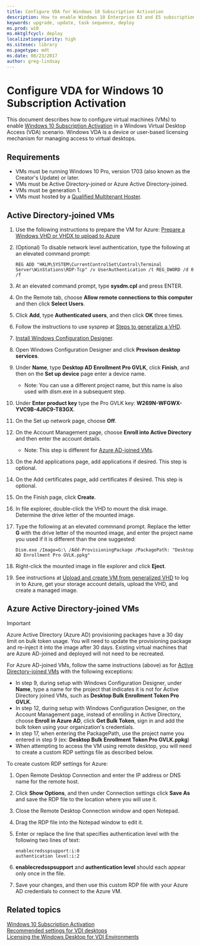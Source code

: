 ```yaml
---
title: Configure VDA for Windows 10 Subscription Activation
description: How to enable Windows 10 Enterprise E3 and E5 subscriptions for VDA
keywords: upgrade, update, task sequence, deploy
ms.prod: w10
ms.mktglfcycl: deploy
localizationpriority: high
ms.sitesec: library
ms.pagetype: mdt
ms.date: 08/23/2017
author: greg-lindsay
---
```


# Configure VDA for Windows 10 Subscription Activation

This document describes how to configure virtual machines (VMs) to enable [Windows 10 Subscription Activation](windows-10-enterprise-subscription-activation.md) in a Windows Virtual Desktop Access (VDA) scenario. Windows VDA is a device or user-based licensing mechanism for managing access to virtual desktops.

## Requirements

- VMs must be running Windows 10 Pro, version 1703 (also known as the Creator's Update) or later.
- VMs must be Active Directory-joined or Azure Active Directory-joined.
- VMs must be generation 1.
- VMs must hosted by a [Qualified Multitenant Hoster](https://www.microsoft.com/en-us/CloudandHosting/licensing_sca.aspx).

## Active Directory-joined VMs

1. Use the following instructions to prepare the VM for Azure: [Prepare a Windows VHD or VHDX to upload to Azure](https://docs.microsoft.com/azure/virtual-machines/windows/prepare-for-upload-vhd-image)
2. (Optional) To disable network level authentication, type the following at an elevated command prompt:

    ```
    REG ADD "HKLM\SYSTEM\CurrentControlSet\Control\Terminal Server\WinStations\RDP-Tcp" /v UserAuthentication /t REG_DWORD /d 0 /f
    ```

3. At an elevated command prompt, type **sysdm.cpl** and press ENTER.
4. On the Remote tab, choose **Allow remote connections to this computer** and then click **Select Users**.
5. Click **Add**, type **Authenticated users**, and then click **OK** three times.
6. Follow the instructions to use sysprep at [Steps to generalize a VHD](https://docs.microsoft.com/azure/virtual-machines/windows/prepare-for-upload-vhd-image#steps-to-generalize-a-vhd).
7. [Install Windows Configuration Designer](/windows/configuration/provisioning-packages/provisioning-install-icd).
8. Open Windows Configuration Designer and click **Provison desktop services**.
9. Under **Name**, type **Desktop AD Enrollment Pro GVLK**, click **Finish**, and then on the **Set up device** page enter a device name. 
    - Note: You can use a different project name, but this name is also used with dism.exe in a subsequent step.
10. Under **Enter product key** type the Pro GVLK key: **W269N-WFGWX-YVC9B-4J6C9-T83GX**.
11. On the Set up network page, choose **Off**.
12. On the Account Management page, choose **Enroll into Active Directory** and then enter the account details.
    - Note: This step is different for [Azure AD-joined VMs](#azure-active-directory-joined-vms).
13. On the Add applications page, add applications if desired. This step is optional.
14. On the Add certificates page, add certificates if desired. This step is optional.
15. On the Finish page, click **Create**.
16. In file explorer, double-click the VHD to mount the disk image. Determine the drive letter of the mounted image.
17. Type the following at an elevated commnand prompt. Replace the letter **G** with the drive letter of the mounted image, and enter the project name you used if it is different than the one suggested:

    ```
    Dism.exe /Image=G:\ /Add-ProvisioningPackage /PackagePath: "Desktop AD Enrollment Pro GVLK.ppkg"
    ```
18. Right-click the mounted image in file explorer and click **Eject**.
19. See instructions at [Upload and create VM from generalized VHD](https://docs.microsoft.com/azure/virtual-machines/windows/upload-generalized-managed#log-in-to-azure) to log in to Azure, get your storage account details, upload the VHD, and create a managed image.

## Azure Active Directory-joined VMs

>[!IMPORTANT]
>Azure Active Directory (Azure AD) provisioning packages have a 30 day limit on bulk token usage. You will need to update the provisioning package and re-inject it into the image after 30 days. Existing virtual machines that are Azure AD-joined and deployed will not need to be recreated.

For Azure AD-joined VMs, follow the same instructions (above) as for [Active Directory-joined VMs](#active-directory-joined-vms) with the following exceptions:
- In step 9, during setup with Windows Configuration Designer, under **Name**, type a name for the project that indicates it is not for Active Directory joined VMs, such as **Desktop Bulk Enrollment Token Pro GVLK**.
- In step 12, during setup with Windows Configuration Designer, on the Account Management page, instead of enrolling in Active Directory, choose **Enroll in Azure AD**, click **Get Bulk Token**, sign in and add the bulk token using your organization's credentials.
- In step 17, when entering the PackagePath, use the project name you entered in step 9 (ex: **Desktop Bulk Enrollment Token Pro GVLK.ppkg**)
- When attempting to access the VM using remote desktop, you will need to create a custom RDP settings file as described below.

To create custom RDP settings for Azure:

1. Open Remote Desktop Connection and enter the IP address or DNS name for the remote host.
2. Click **Show Options**, and then under Connection settings click **Save As** and save the RDP file to the location where you will use it.
3. Close the Remote Desktop Connection window and open Notepad.
4. Drag the RDP file into the Notepad window to edit it.
5. Enter or replace the line that specifies authentication level with the following two lines of text:

    ```text
    enablecredsspsupport:i:0
    authentication level:i:2
    ```
6. **enablecredsspsupport** and **authentication level** should each appear only once in the file.
7. Save your changes, and then use this custom RDP file with your Azure AD credentials to connect to the Azure VM.

## Related topics

[Windows 10 Subscription Activation](windows-10-enterprise-subscription-activation.md)
<BR>[Recommended settings for VDI desktops](https://docs.microsoft.com/windows-server/remote/remote-desktop-services/rds-vdi-recommendations)
<BR>[Licensing the Windows Desktop for VDI Environments](http://download.microsoft.com/download/1/1/4/114A45DD-A1F7-4910-81FD-6CAF401077D0/Microsoft%20VDI%20and%20VDA%20FAQ%20v3%200.pdf)

